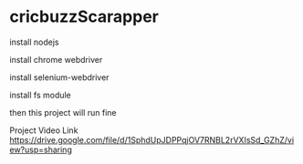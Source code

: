 # cricbuzzScarapper
install nodejs 

install chrome webdriver 

install selenium-webdriver

install fs module 

then this project will run fine

Project Video Link https://drive.google.com/file/d/1SphdUpJDPPqjOV7RNBL2rVXIsSd_GZhZ/view?usp=sharing
